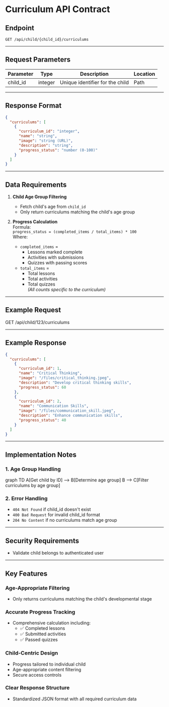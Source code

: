 # Curriculum API Contract

## Endpoint

`GET /api/child/{child_id}/curriculums`

---

## Request Parameters

| Parameter | Type    | Description                     | Location |
| --------- | ------- | ------------------------------- | -------- |
| child_id  | integer | Unique identifier for the child | Path     |

---

## Response Format

```json
{
  "curriculums": [
    {
      "curriculum_id": "integer",
      "name": "string",
      "image": "string (URL)",
      "description": "string",
      "progress_status": "number (0-100)"
    }
  ]
}
```

---

## Data Requirements

1. **Child Age Group Filtering**

   - Fetch child's age from `child_id`
   - Only return curriculums matching the child's age group

2. **Progress Calculation**  
   Formula:  
   `progress_status = (completed_items / total_items) * 100`  
   Where:
   - `completed_items` =
     - Lessons marked complete
     - Activities with submissions
     - Quizzes with passing scores
   - `total_items` =
     - Total lessons
     - Total activities
     - Total quizzes  
       _(All counts specific to the curriculum)_

---

## Example Request

GET /api/child/123/curriculums

---

## Example Response

```json
{
  "curriculums": [
    {
      "curriculum_id": 1,
      "name": "Critical Thinking",
      "image": "/files/critical_thinking.jpeg",
      "description": "Develop critical thinking skills",
      "progress_status": 60
    },
    {
      "curriculum_id": 2,
      "name": "Communication Skills",
      "image": "/files/communication_skill.jpeg",
      "description": "Enhance communication skills",
      "progress_status": 40
    }
  ]
}
```

---

## Implementation Notes

### 1. Age Group Handling

graph TD
A[Get child by ID] --> B[Determine age group]
B --> C[Filter curriculums by age group]

### 2. Error Handling

- `404 Not Found` if child_id doesn't exist
- `400 Bad Request` for invalid child_id format
- `204 No Content` if no curriculums match age group

---

## Security Requirements

- Validate child belongs to authenticated user

---

## Key Features

### Age-Appropriate Filtering

- Only returns curriculums matching the child's developmental stage

### Accurate Progress Tracking

- Comprehensive calculation including:
  - ✅ Completed lessons
  - ✅ Submitted activities
  - ✅ Passed quizzes

### Child-Centric Design

- Progress tailored to individual child
- Age-appropriate content filtering
- Secure access controls

### Clear Response Structure

- Standardized JSON format with all required curriculum data
